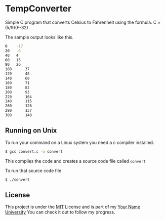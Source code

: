 # TempConverter

Simple C program that converts Celsius to Fahrenheit using the formula.
C =(5/9)(F-32)


The sample output looks like this.

```bash
0 	 -17
20 	 -6
40 	 4
60 	 15
80 	 26
100 	 37
120 	 48
140 	 60
160 	 71
180 	 82
200 	 93
220 	 104
240 	 115
260 	 126
280 	 137
300 	 148

```

## Running on Unix

To run your command on a Linux system you need a c compiler installed.

```bash
$ gcc convert.c -o convert
```

This compiles the code and creates a source code file called `convert`

To run that source code file

```bash
$ ./convert
```

## License
This project is under the [MIT](https://choosealicense.com/licenses/mit/) License and is part of my [Your Name University](https://github.com/mbuthiya/Your-Name-University) You can check it out to follow my progress.
